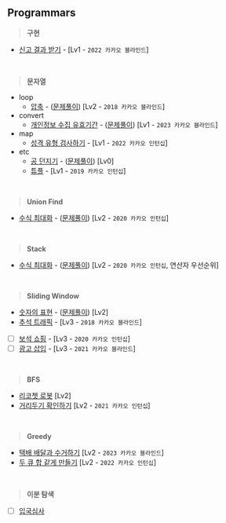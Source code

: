 ## Programmars

> **구현**
- [신고 결과 받기](https://school.programmers.co.kr/learn/courses/30/lessons/92334#) - [Lv1 - `2022 카카오 블라인드`]

<br>

> **문자열**
- loop
    - [압축](https://school.programmers.co.kr/learn/courses/30/lessons/17684) - ([문제풀이](https://github.com/yejiin/Java-Study/blob/master/algorithm/src/solution/programmars/Lv2/Solution_Lv2_압축.java)) [Lv2 - `2018 카카오 블라인드`]
- convert
    - [개인정보 수집 유효기간](https://school.programmers.co.kr/learn/courses/30/lessons/150370) - ([문제풀이](https://github.com/yejiin/Java-Study/blob/master/algorithm/src/solution/programmars/Lv1/Solution_Lv1_개인정보수집유효기간.java)) [Lv1 - `2023 카카오 블라인드`]
- map
    - [성격 유형 검사하기](https://school.programmers.co.kr/learn/courses/30/lessons/118666) - [Lv1 - `2022 카카오 인턴십`]
- etc
    - [공 던지기](https://school.programmers.co.kr/learn/courses/30/lessons/120843) - ([문제풀이](https://github.com/yejiin/Java-Study/blob/master/algorithm/src/solution/programmars/Lv0/Solution_Lv0_공던지기.java)) [Lv0]
    - [튜플](https://school.programmers.co.kr/learn/courses/30/lessons/64065) - [Lv1 - `2019 카카오 인턴십`]
  
<br>

> **Union Find**
- [수식 최대화](https://school.programmers.co.kr/learn/courses/30/lessons/67257) - ([문제풀이](https://github.com/yejiin/Java-Study/blob/master/algorithm/src/solution/programmars/Lv2/Solution_Lv2_수식최대화.java)) [Lv2 - `2020 카카오 인턴십`]
 
<br>

> **Stack**
- [수식 최대화](https://school.programmers.co.kr/learn/courses/30/lessons/67257) - ([문제풀이](https://github.com/yejiin/Java-Study/blob/master/algorithm/src/solution/programmars/Lv2/Solution_Lv2_%EC%88%98%EC%8B%9D%EC%B5%9C%EB%8C%80%ED%99%94_stack.java)) [Lv2 - `2020 카카오 인턴십`, 연산자 우선순위]

<br>

> **Sliding Window**
- [숫자의 표현](https://school.programmers.co.kr/learn/courses/30/lessons/12924) - ([문제풀이](https://github.com/yejiin/Java-Study/blob/master/algorithm/src/solution/programmars/Lv2/Solution_Lv2_%EC%88%AB%EC%9E%90%EC%9D%98%ED%91%9C%ED%98%84_slidingwindow.java)) [Lv2]
- [추석 트래픽](https://school.programmers.co.kr/learn/courses/30/lessons/17676) - [Lv3 - `2018 카카오 블라인드`]
- [ ] [보석 쇼핑](https://school.programmers.co.kr/learn/courses/30/lessons/67258) - [Lv3 - `2020 카카오 인턴십`]
- [ ] [광고 삽입](https://school.programmers.co.kr/learn/courses/30/lessons/72414) - [Lv3 - `2021 카카오 블라인드`]

<br>

> **BFS**
- [리코쳇 로봇](https://school.programmers.co.kr/learn/courses/30/lessons/169199) [Lv2]
- [거리두기 확인하기](https://school.programmers.co.kr/learn/courses/30/lessons/81302) [Lv2 - `2021 카카오 인턴십`]

<br>

> **Greedy**
- [택배 배달과 수거하기](https://school.programmers.co.kr/learn/courses/30/lessons/150369) [Lv2 - `2023 카카오 블라인드`]
- [두 큐 합 같게 만들기](https://school.programmers.co.kr/learn/courses/30/lessons/118667) [Lv2 - `2022 카카오 인턴십`]

<br>

> **이분 탐색**
- [ ] [입국심사](https://school.programmers.co.kr/learn/courses/30/lessons/43238)